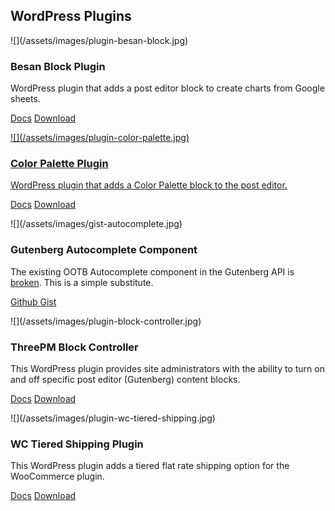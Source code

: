 <section markdown="1" class="has-background copper" aria-label="WordPress plugins">

## WordPress Plugins

<div markdown="1" class="work-examples three-columns">

<div markdown="1">
![](/assets/images/plugin-besan-block.jpg)

### Besan Block Plugin

WordPress plugin that adds a post editor block to create charts from Google sheets.

<a href="https://threepm.thatdevgirl.com/besan-block/" class="button" aria-label="Besan Block plugin documentation">Docs</a>
<a href="https://wordpress.org/plugins/besan-block/" class="button" aria-label="Download the Besan Block plugin">Download
</div>

<div markdown="1">
![](/assets/images/plugin-color-palette.jpg)

### Color Palette Plugin

WordPress plugin that adds a Color Palette block to the post editor.

<a href="https://threepm.thatdevgirl.com/color-palette/" class="button" aria-label="Color Palette plugin documentation">Docs</a>
<a href="https://wordpress.org/plugins/color-palette/" class="button" aria-label="Download the Color Palette plugin">Download</a>
</div>

<div markdown="1">
![](/assets/images/gist-autocomplete.jpg)

### Gutenberg Autocomplete Component

The existing OOTB Autocomplete component in the Gutenberg API is <a href="https://github.com/WordPress/gutenberg/issues/10542">broken</a>. This is a simple substitute.

<a href="https://gist.github.com/thatdevgirl/e20f72d5b985c6eab441bdf491b3edf0" class="button" aria-label="Gutenberg Autocomplete Component Github Gist">Github Gist</a>
</div>

<div markdown="1">
![](/assets/images/plugin-block-controller.jpg)

### ThreePM Block Controller

This WordPress plugin provides site administrators with the ability to turn on and off specific post editor (Gutenberg) content blocks.

<a href="https://threepm.thatdevgirl.com/block-controller/" class="button" aria-label="ThreePM Block Controller plugin documentation">Docs</a>
<a href="https://wordpress.org/plugins/block-controller/" class="button" aria-label="Download the ThreePM Block Controller plugin">Download</a>
</div>

<div markdown="1">
![](/assets/images/plugin-wc-tiered-shipping.jpg)

### WC Tiered Shipping Plugin

This WordPress plugin adds a tiered flat rate shipping option for the WooCommerce plugin.

<a href="https://threepm.thatdevgirl.com/wc-tiered-shipping/" class="button" aria-label="WC Tiered Shipping plugin documentation">Docs</a>
<a href="https://wordpress.org/plugins/wc-tiered-shipping/" class="button" aria-label="Download the WC Tiered Shipping plugin">Download</a>
</div>

</div>

</section>
